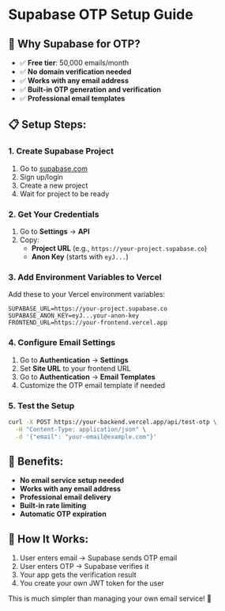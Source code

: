 # Supabase OTP Setup Guide

## 🚀 **Why Supabase for OTP?**

- ✅ **Free tier**: 50,000 emails/month
- ✅ **No domain verification needed**
- ✅ **Works with any email address**
- ✅ **Built-in OTP generation and verification**
- ✅ **Professional email templates**

## 📋 **Setup Steps:**

### 1. Create Supabase Project
1. Go to [supabase.com](https://supabase.com)
2. Sign up/login
3. Create a new project
4. Wait for project to be ready

### 2. Get Your Credentials
1. Go to **Settings** → **API**
2. Copy:
   - **Project URL** (e.g., `https://your-project.supabase.co`)
   - **Anon Key** (starts with `eyJ...`)

### 3. Add Environment Variables to Vercel
Add these to your Vercel environment variables:

```env
SUPABASE_URL=https://your-project.supabase.co
SUPABASE_ANON_KEY=eyJ...your-anon-key
FRONTEND_URL=https://your-frontend.vercel.app
```

### 4. Configure Email Settings
1. Go to **Authentication** → **Settings**
2. Set **Site URL** to your frontend URL
3. Go to **Authentication** → **Email Templates**
4. Customize the OTP email template if needed

### 5. Test the Setup
```bash
curl -X POST https://your-backend.vercel.app/api/test-otp \
  -H "Content-Type: application/json" \
  -d '{"email": "your-email@example.com"}'
```

## 🎯 **Benefits:**

- **No email service setup needed**
- **Works with any email address**
- **Professional email delivery**
- **Built-in rate limiting**
- **Automatic OTP expiration**

## 🔧 **How It Works:**

1. User enters email → Supabase sends OTP email
2. User enters OTP → Supabase verifies it
3. Your app gets the verification result
4. You create your own JWT token for the user

This is much simpler than managing your own email service! 🚀
